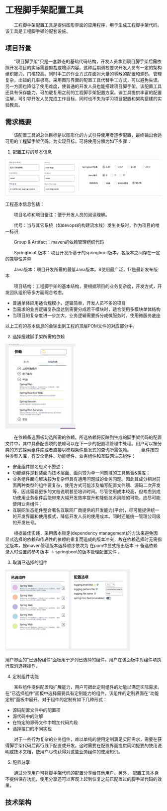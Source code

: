 # 工程脚手架配置工具

　　工程脚手架配置工具是提供图形界面的应用程序，用于生成工程脚手架代码。该工具是工程脚手架的配套设施。

## 项目背景

　　"项目脚手架"只是一套静态的基础代码结构，开发人员拿到项目脚手架后需依照开发项目的实际需要剪裁或增添内容。这种后期调校要求开发人员有一定的架构组织能力，门槛较高。同时手工的作业方式在面对大量的零散的配置和源码，管理复杂，出错的几率极高。采用图形界面的配置工具代替手工方式，可以避免失误。另一方面也降低了使用难度，使普通的开发人员也能搭建项目脚手架。该配置工具还具有保存能力，可加载复用之前的工程脚手架配置方案。该工具提供丰富的配置注解，可引导开发人员完成工作目标，同时也不失为学习项目配置和架构搭建的实验教具。

## 需求概要

　　该配置工具的总体目标是以图形化的方式引导使用者逐步配置，最终输出合适可用的工程脚手架代码。为实现目标，可将使用分解为如下步骤：

1. 配置工程的基本信息

![image-20220513171508190](../assets/image-20220513171508190.png)

工程基本信息包括：

　　项目名称和项目备注：便于开发人员的阅读理解。

　　代号：当与其它系统（如devops的构建流水线）发生关系时，作为项目的唯一标识

　　Group & Artifact：maven的依赖管理组织代码

　　Springboot 版本：项目开发所基于的springboot版本。各版本之间存在一定的兼容性差异

　　Java版本：项目开发所需的最低Java版本。8使用最广泛，17是最新发布版本

　　项目结构：工程脚手架的基本结构，要根据项目的业务复杂度，开发方式，开发团队组织等多方面综合考虑。

- 普通单体应用适合规模小，逻辑简单，开发人员不多的项目
- 当需求的业务逻辑复杂度达到需要分成若干模块时，适合使用多模块单体结构
- 当项目的复杂度进一步加大，业务逻辑需要拆分成微服务时，使用微服务底座

以上工程的基本信息的会输出到工程的顶层POM文件的对应部分中。

2. 选择搭建脚手架所需的依赖

![image-20220516085650884](../assets/image-20220516085650884.png)

　　在依赖备选面板勾选所需的依赖。所选依赖将反映到生成的脚手架代码的配置文件中，其中具备配置项的依赖可以在下一步的配置项管理中处理。用户可以按分类的方式探索组件库或者直接以模糊条件启发式的查询所需依赖。
　　组件按四种类型入库，有安全组件、功能组件、业务组件和互联网生态组件：
　　
- 安全组件顾名思义不赘述；
- 功能组件是封装面向技术层面、面向较为单一问题域的工具集合&类库；
- 业务组件面向解决较为复杂但具有通用问题域的业务问题。因此其成分相对前面两种类型的组件要复杂，使用方式可能涉及编写配置文件项、源码二次开发等，因此需要更多的文档说明甚至培训时间。尽管使用成本较高，但考虑到成功使用业务组件后能带来大幅开发效率提升和降低技术风险的可能，应尽可能使用业务组件；
- 互联网生态组件整合著名互联网厂商提供的开发能力(平台)，尽可能提供统一的开发界面和使用模式，降低开发人员的使用成本。同时还能统一管理公司级的开发账号。

　　根据最佳实践，采用版本锁定(dependency management)的方法来避免因显式选择的依赖和传递性的依赖的重复而造成的版本冲突，故在依赖选择时无需指定版本，按maven管理版本选择顺序依次为 在pom中显式指出版本 -> 备选依赖录入时设置的参考版本 -> springboot的版本管理配置文件 。

3. 取消已选择的组件

![image-20220516144624456](../assets/image-20220516144624456.png)

用户界面的“已选择组件”面板用于罗列已选择的组件。用户在该面板中对组件项执行取消选择操作。

4. 定制组件功能

　　某些组件提供配置和扩展能力，用户可据此定制组件的功能以满足实际需求。在“已选择组件”面板中选择需要具有定制能力的组件，该组件的定制界面在“功能定制”面板中展开。对于组件的定制有如下几种形式：
- 源码配置文件中的配置项
- 源代码中的注解
- 在特定的源码文件中增加代码片段
- 选择接口的不同实现

　　对于一些行为复杂的业务组件，难以单纯的使用定制满足实际需求，需要在获得脚手架代码后再行线下配置或开发。这时需要在配置界面提供简明扼要的使用说明或技术文档，使用户尽快获得对这些业务组件的使用知识。

5. 配置分享

　　通过分享用户可将脚手架代码的配置分享给其他用户。另外， 配置工具本身不提供保存功能，使用分享还可以客观上起到恢复之前已配置过的脚手架代码的效果。



## 技术架构




